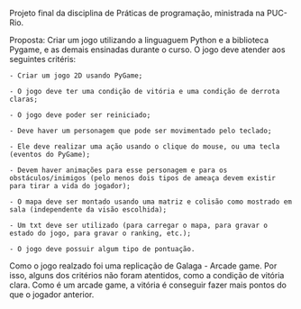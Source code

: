 Projeto final da disciplina de Práticas de programação, ministrada na PUC-Rio.

Proposta:
  Criar um jogo utilizando a linguaguem Python e a biblioteca Pygame, e as demais ensinadas durante o curso.
  O jogo deve atender aos seguintes critéris:
    
    - Criar um jogo 2D usando PyGame;
    
    - O jogo deve ter uma condição de vitória e uma condição de derrota claras;
    
    - O jogo deve poder ser reiniciado;
    
    - Deve haver um personagem que pode ser movimentado pelo teclado;
    
    - Ele deve realizar uma ação usando o clique do mouse, ou uma tecla (eventos do PyGame);
    
    - Devem haver animações para esse personagem e para os obstáculos/inimigos (pelo menos dois tipos de ameaça devem existir para tirar a vida do jogador);
    
    - O mapa deve ser montado usando uma matriz e colisão como mostrado em sala (independente da visão escolhida);
    
    - Um txt deve ser utilizado (para carregar o mapa, para gravar o estado do jogo, para gravar o ranking, etc.);
    
    - O jogo deve possuir algum tipo de pontuação.


Como o jogo realzado foi uma replicação de Galaga - Arcade game. 
Por isso, alguns dos critérios não foram atentidos, como a condição de vitória clara. Como é um arcade game, a vitória é conseguir fazer mais pontos do que o jogador anterior.


  
